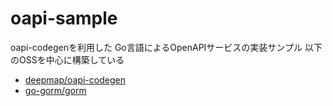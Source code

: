 oapi-sample
===
oapi-codegenを利用した Go言語によるOpenAPIサービスの実装サンプル
以下のOSSを中心に構築している
- [deepmap/oapi-codegen](https://github.com/deepmap/oapi-codegen)
- [go-gorm/gorm](https://github.com/go-gorm/gorm)

  
